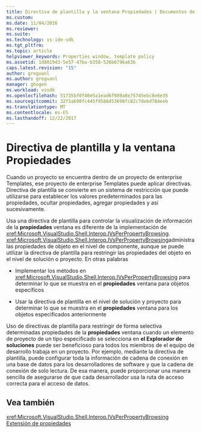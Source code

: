 ```yaml
---
title: Directiva de plantilla y la ventana Propiedades | Documentos de Microsoft
ms.custom: 
ms.date: 11/04/2016
ms.reviewer: 
ms.suite: 
ms.technology: vs-ide-sdk
ms.tgt_pltfrm: 
ms.topic: article
helpviewer_keywords: Properties window, template policy
ms.assetid: 1d8019d3-5e57-47ba-b358-526b0796a63b
caps.latest.revision: "15"
author: gregvanl
ms.author: gregvanl
manager: ghogen
ms.workload: vssdk
ms.openlocfilehash: 51735bf0f46e5a1ead6f989a8e75745ebc8e6e35
ms.sourcegitcommit: 32f1a690fc445f9586d53698fc82c7debd784eeb
ms.translationtype: MT
ms.contentlocale: es-ES
ms.lasthandoff: 12/22/2017
---
```

# <a name="template-policy-and-the-properties-window"></a>Directiva de plantilla y la ventana Propiedades
Cuando un proyecto se encuentra dentro de un proyecto de enterprise Templates, ese proyecto de enterprise Templates puede aplicar directivas. Directiva de plantilla se convierte en un sistema de restricción que puede utilizarse para establecer los valores predeterminados para las propiedades, ocultar propiedades, agregar propiedades y así sucesivamente.  
  
 Usa una directiva de plantilla para controlar la visualización de información de la **propiedades** ventana es diferente de la implementación de <xref:Microsoft.VisualStudio.Shell.Interop.IVsPerPropertyBrowsing>. <xref:Microsoft.VisualStudio.Shell.Interop.IVsPerPropertyBrowsing>administra las propiedades de objeto en el nivel de componente, aunque se puede utilizar la directiva de plantilla para restringir las propiedades del objeto en el nivel de solución o proyecto. En otras palabras  
  
-   Implementar los métodos en <xref:Microsoft.VisualStudio.Shell.Interop.IVsPerPropertyBrowsing> para determinar lo que se muestra en el **propiedades** ventana para objetos específicos  
  
-   Usar la directiva de plantilla en el nivel de solución y proyecto para determinar lo que se muestra en el **propiedades** ventana para los objetos especificados anteriormente  
  
 Uso de directivas de plantilla para restringir de forma selectiva determinadas propiedades de la **propiedades** ventana cuando un elemento de proyecto de un tipo especificado se selecciona en **el Explorador de soluciones** puede ser beneficioso para todos los miembros de el equipo de desarrollo trabaja en un proyecto. Por ejemplo, mediante la directiva de plantilla, puede configurar toda la información de cadena de conexión en una base de datos para los desarrolladores de software y que la cadena de conexión de solo lectura. De esa manera, puede proporcionar una manera sencilla de asegurarse de que cada desarrollador usa la ruta de acceso correcta para el acceso de datos.  
  
## <a name="see-also"></a>Vea también  
 <xref:Microsoft.VisualStudio.Shell.Interop.IVsPerPropertyBrowsing>   
 [Extensión de propiedades](../../extensibility/internals/extending-properties.md)